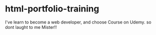 # html-portfolio-training

I've learn to become a web developer, and choose Course on Udemy. so dont laught to me Mister!!
